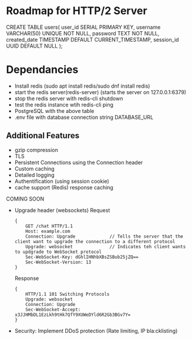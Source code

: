 # Roadmap for HTTP/2 Server
CREATE TABLE users(
    user_id SERIAL PRIMARY KEY,
    username VARCHAR(50) UNIQUE NOT NULL,
    password TEXT NOT NULL,
    created_date TIMESTAMP DEFAULT CURRENT_TIMESTAMP,
    session_id UUID DEFAULT NULL
);

# Dependancies
- Install redis (sudo apt install redis/sudo dnf install redis)
- start the redis server(redis-server) (starts the server on 127.0.0.1:6379)
- stop the redis server with redis-cli shutdown
- test the redis instance wtih redis-cli ping
- PostgreSQL with the above table
- .env file with database connection string DATABASE_URL

## Additional Features
- gzip compression
- TLS
- Persistent Connections using the Connection header
- Custom caching
- Detailed logging
- Authentification (using session cookie)
- cache support (Redis) response caching

COMING SOON
- Upgrade header (websockets)
    Request
    ```
    {
        GET /chat HTTP/1.1
        Host: example.com
        Connection: Upgrade             // Tells the server that the client want to upgrade the connection to a different protocol
        Upgrade: websocket              // Indicates teh client wants to updgrade to WebSocket protocol
        Sec-WebSocket-Key: dGhlIHNhbXBsZSBub25jZQ==
        Sec-WebSocket-Version: 13
    }
    ```

    Response
    ```
    {
        HTTP/1.1 101 Switching Protocols
        Upgrade: websocket
        Connection: Upgrade
        Sec-WebSocket-Accept: x3JJHMbDL1EzLkh9tHk7QfY9XUWeDYld6R2Gb3BGv7Y=
    }
    ```
- Security: Implement DDoS protection (Rate limiting, IP bla:cklisting)
